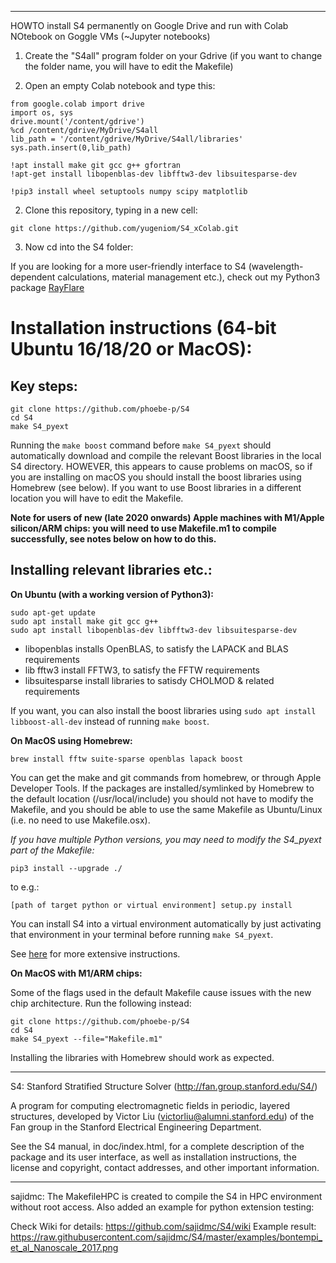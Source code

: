 -------------------
HOWTO install S4 permanently on Google Drive and run with Colab NOtebook on Goggle VMs (~Jupyter notebooks)

1) Create the "S4all" program folder on your Gdrive (if you want to change the folder name, you will have to edit the Makefile)

2) Open an empty Colab notebook and type this:
```
from google.colab import drive
import os, sys
drive.mount('/content/gdrive')
%cd /content/gdrive/MyDrive/S4all
lib_path = '/content/gdrive/MyDrive/S4all/libraries'
sys.path.insert(0,lib_path)

!apt install make git gcc g++ gfortran
!apt-get install libopenblas-dev libfftw3-dev libsuitesparse-dev

!pip3 install wheel setuptools numpy scipy matplotlib
```

2) Clone this repository, typing in a new cell:
```
git clone https://github.com/yugeniom/S4_xColab.git
```
3) Now cd into the S4 folder:





If you are looking for a more user-friendly interface to S4 (wavelength-dependent calculations, material management etc.), check out my Python3 package [RayFlare](https://rayflare.readthedocs.io)

# Installation instructions (64-bit Ubuntu 16/18/20 or MacOS):

## Key steps:

```
git clone https://github.com/phoebe-p/S4
cd S4
make S4_pyext
```

Running the `make boost` command before `make S4_pyext` should automatically download and compile the relevant Boost libraries in the local S4 directory. 
HOWEVER, this appears to cause problems on macOS, so if you are installing on macOS you should install the boost libraries 
using Homebrew (see below). If you want to use Boost libraries in a different location you will have to edit the Makefile.

**Note for users of new (late 2020 onwards) Apple machines with M1/Apple silicon/ARM chips: you will need to use Makefile.m1
to compile successfully, see notes below on how to do this.**

## Installing relevant libraries etc.:

**On Ubuntu (with a working version of Python3):**

```
sudo apt-get update
sudo apt install make git gcc g++
sudo apt install libopenblas-dev libfftw3-dev libsuitesparse-dev
```

- libopenblas installs OpenBLAS, to satisfy the LAPACK and BLAS requirements
- lib fftw3 install FFTW3, to satisfy the FFTW requirements
- libsuitesparse install libraries to satisdy CHOLMOD & related requirements

If you want, you can also install the boost libraries using `sudo apt install libboost-all-dev` instead of running `make boost`.

**On MacOS using Homebrew:**

```
brew install fftw suite-sparse openblas lapack boost
```

You can get the make and git commands from homebrew, or through Apple Developer Tools. If the packages are installed/symlinked by Homebrew to the default location (/usr/local/include) you should not have to modify the Makefile, and you should be able to use the same Makefile as Ubuntu/Linux (i.e. no need to use Makefile.osx).

*If you have multiple Python versions, you may need to modify the S4_pyext part of the Makefile:*

````
pip3 install --upgrade ./
````

to e.g.:
```
[path of target python or virtual environment] setup.py install
```

You can install S4 into a virtual environment automatically by just activating that environment in your terminal before running `make S4_pyext`.

See [here](https://rayflare.readthedocs.io/en/latest/Installation/installation.html) for more extensive instructions.


**On MacOS with M1/ARM chips:**

Some of the flags used in the default Makefile cause issues with the new chip architecture. Run the following instead:

```
git clone https://github.com/phoebe-p/S4
cd S4
make S4_pyext --file="Makefile.m1"
```

Installing the libraries with Homebrew should work as expected.

-------------------------------------

S4: Stanford Stratified Structure Solver (http://fan.group.stanford.edu/S4/)

A program for computing electromagnetic fields in periodic, layered
structures, developed by Victor Liu (victorliu@alumni.stanford.edu) of the
Fan group in the Stanford Electrical Engineering Department.

See the S4 manual, in doc/index.html, for a complete
description of the package and its user interface, as well as
installation instructions, the license and copyright, contact
addresses, and other important information.

---------------------------------------

sajidmc: The MakefileHPC is created to compile the S4 in HPC environment without
root access. Also added an example for python extension testing: 

Check Wiki for details: https://github.com/sajidmc/S4/wiki
Example result: https://raw.githubusercontent.com/sajidmc/S4/master/examples/bontempi_et_al_Nanoscale_2017.png


